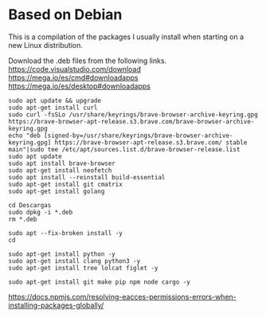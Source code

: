 # Based on Debian
This is a compilation of the packages I usually install when starting on a new Linux distribution.

Download the .deb files from the following links.
https://code.visualstudio.com/download 
https://mega.io/es/cmd#downloadapps
https://mega.io/es/desktop#downloadapps

```console
sudo apt update && upgrade
sudo apt-get install curl
sudo curl -fsSLo /usr/share/keyrings/brave-browser-archive-keyring.gpg https://brave-browser-apt-release.s3.brave.com/brave-browser-archive-keyring.gpg
echo "deb [signed-by=/usr/share/keyrings/brave-browser-archive-keyring.gpg] https://brave-browser-apt-release.s3.brave.com/ stable main"|sudo tee /etc/apt/sources.list.d/brave-browser-release.list
sudo apt update
sudo apt install brave-browser
sudo apt-get install neofetch
sudo apt install --reinstall build-essential
sudo apt-get install git cmatrix
sudo apt-get install golang
```

```console
cd Descargas
sudo dpkg -i *.deb
rm *.deb

sudo apt --fix-broken install -y
cd
```
```console
sudo apt-get install python -y
sudo apt-get install clang python3 -y
sudo apt-get install tree lolcat figlet -y
```

```console
sudo apt-get install git make pip npm node cargo -y
```

https://docs.npmjs.com/resolving-eacces-permissions-errors-when-installing-packages-globally/
